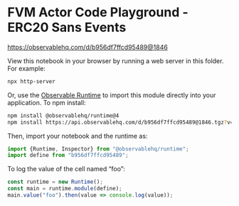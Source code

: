 # FVM Actor Code Playground - ERC20 Sans Events

https://observablehq.com/d/b956df7ffcd95489@1846

View this notebook in your browser by running a web server in this folder. For
example:

~~~sh
npx http-server
~~~

Or, use the [Observable Runtime](https://github.com/observablehq/runtime) to
import this module directly into your application. To npm install:

~~~sh
npm install @observablehq/runtime@4
npm install https://api.observablehq.com/d/b956df7ffcd95489@1846.tgz?v=3
~~~

Then, import your notebook and the runtime as:

~~~js
import {Runtime, Inspector} from "@observablehq/runtime";
import define from "b956df7ffcd95489";
~~~

To log the value of the cell named “foo”:

~~~js
const runtime = new Runtime();
const main = runtime.module(define);
main.value("foo").then(value => console.log(value));
~~~
